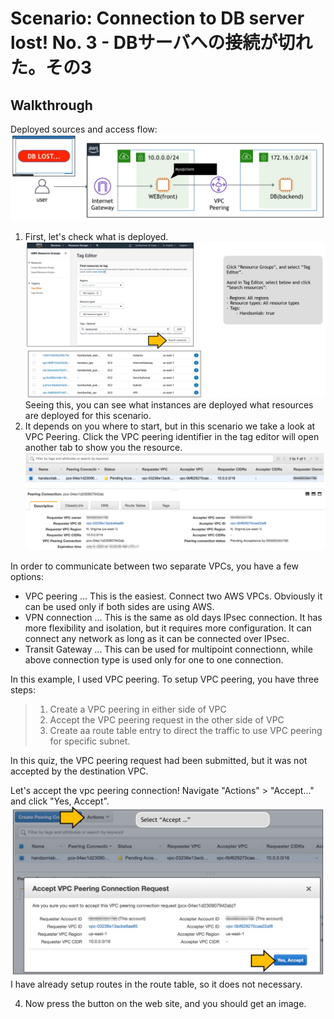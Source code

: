 # Scenario: Connection to DB server lost! No. 3 - DBサーバへの接続が切れた。その3

## Walkthrough

Deployed sources and access flow:
![access flow](./asset/08-guide01.jpg)

1. First, let's check what is deployed.
![tag manager](./asset/08-guide02.jpg)
Seeing this, you can see what instances are deployed what resources are deployed for this scenario.
2. It depends on you where to start, but in this scenario we take a look at VPC Peering. Click the VPC peering identifier in the tag editor will open another tab to show you the resource.
![security group](./asset/08-guide03.jpg)

In order to communicate between two separate VPCs, you have a few options:

* VPC peering ... This is the easiest. Connect two AWS VPCs. Obviously it can be used only if both sides are using AWS.
* VPN connection ... This is the same as old days IPsec connection. It has more flexibility and isolation, but it requires more configuration. It can connect any network as long as it can be connected over IPsec.
* Transit Gateway ... This can be used for multipoint connectionn, while above connection type is used only for one to one connection.

In this example, I used VPC peering. To setup VPC peering, you have three steps:
>1. Create a VPC peering in either side of VPC
>2. Accept the VPC peering request in the other side of VPC
>3. Create aa route table entry to direct the traffic to use VPC peering for specific subnet.

In this quiz, the VPC peering request had been submitted, but it was not accepted by the destination VPC.

Let's accept the vpc peering connection! Navigate "Actions" > "Accept..." and click "Yes, Accept".
![answer](./asset/08-guide04.jpg)
I have already setup routes in the route table, so it does not necessary.

4. Now press the button on the web site, and you should get an image.

